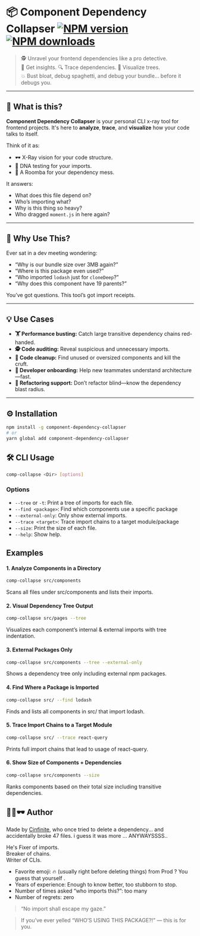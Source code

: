 # 📦 Component Dependency Collapser [![NPM version](https://img.shields.io/npm/v/component-dependency-collapser.svg?style=flat)](https://www.npmjs.com/package/component-dependency-collapser) [![NPM downloads](https://img.shields.io/npm/dm/component-dependency-collapser.svg?style=flat)](https://npmjs.org/package/component-dependency-collapser)

> 🕵️ Unravel your frontend dependencies like a pro detective.  
> 🧠 Get insights. 🔍 Trace dependencies. 🌲 Visualize trees.  
> 💥 Bust bloat, debug spaghetti, and debug your bundle... before it debugs you.

---

## 🚀 What is this?

**Component Dependency Collapser** is your personal CLI x-ray tool for frontend projects. It's here to **analyze**, **trace**, and **visualize** how your code talks to itself.

Think of it as:
- 🕶️ X-Ray vision for your code structure.
- 🧬 DNA testing for your imports.
- 🧹 A Roomba for your dependency mess.

It answers:
- What does this file depend on?
- Who’s importing what?
- Why is this thing so heavy?
- Who dragged `moment.js` in here again?

---

## 🤔 Why Use This?

Ever sat in a dev meeting wondering:

- “Why is our bundle size over 3MB again?”
- “Where is this package even used?”
- “Who imported `lodash` just for `cloneDeep`?”
- “Why does this component have 19 parents?”

You’ve got questions. This tool’s got import receipts.

---

## 💡 Use Cases

- **🏋️ Performance busting:** Catch large transitive dependency chains red-handed.
- **🕵️ Code auditing:** Reveal suspicious and unnecessary imports.
- **🧼 Code cleanup:** Find unused or oversized components and kill the cruft.
- **🧭 Developer onboarding:** Help new teammates understand architecture—fast.
- **🧠 Refactoring support:** Don’t refactor blind—know the dependency blast radius.

---

## ⚙️ Installation

```bash
npm install -g component-dependency-collapser
# or
yarn global add component-dependency-collapser
```

## 🛠️ CLI Usage
```bash
comp-collapse <Dir> [options]
```

### Options

- `--tree` or `-t`: Print a tree of imports for each file.
- `--find <package>`: Find which components use a specific package
- `--external-only`: Only show external imports.
- `--trace <target>`: Trace import chains to a target module/package
- `--size`: Print the size of each file.
- `--help`: Show help.

## Examples

#### 1. Analyze Components in a Directory
```bash
comp-collapse src/components
```
Scans all files under src/components and lists their imports.

#### 2. Visual Dependency Tree Output
```bash
comp-collapse src/pages --tree
```
Visualizes each component’s internal & external imports with tree indentation.

#### 3. External Packages Only
```bash
comp-collapse src/components --tree --external-only
```
Shows a dependency tree only including external npm packages.

#### 4. Find Where a Package is Imported
```bash
comp-collapse src/ --find lodash
```
Finds and lists all components in src/ that import lodash.

#### 5. Trace Import Chains to a Target Module
```bash
comp-collapse src/ --trace react-query
```
Prints full import chains that lead to usage of react-query.

#### 6. Show Size of Components + Dependencies
```bash
comp-collapse src/components --size
```
Ranks components based on their total size including transitive dependencies.

## 👨‍💻🕶️  Author

Made by [Cinfinite](https://github.com/cinfinite), who once tried to delete a dependency... and accidentally broke 47 files. i guess it was more ... ANYWAYSSSS..

He's 
Fixer of imports.  
Breaker of chains.  
Writer of CLIs.
- Favorite emoji: 🔥 (usually right before deleting things) from Prod ? You guess that yourself .
- Years of experience: Enough to know better, too stubborn to stop.
- Number of times asked “who imports this?”: too many
- Number of regrets: zero 

> “No import shall escape my gaze.”

> If you’ve ever yelled “WHO’S USING THIS PACKAGE?!” — this is for you.